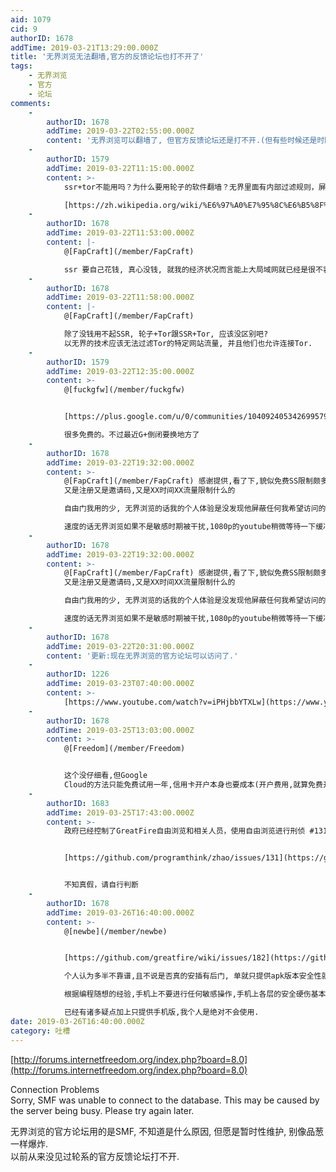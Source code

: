```yaml
---
aid: 1079
cid: 9
authorID: 1678
addTime: 2019-03-21T13:29:00.000Z
title: '无界浏览无法翻墙,官方的反馈论坛也打不开了'
tags:
    - 无界浏览
    - 官方
    - 论坛
comments:
    -
        authorID: 1678
        addTime: 2019-03-22T02:55:00.000Z
        content: '无界浏览可以翻墙了, 但官方反馈论坛还是打不开.(但有些时候还是时断时续,需要重启)'
    -
        authorID: 1579
        addTime: 2019-03-22T11:15:00.000Z
        content: >-
            ssr+tor不能用吗？为什么要用轮子的软件翻墙？无界里面有内部过滤规则，屏蔽了轮子不想让你看的网站。翻出来还要被轮子审查，我也是佛了  

            [https://zh.wikipedia.org/wiki/%E6%97%A0%E7%95%8C%E6%B5%8F%E8%A7%88](https://zh.wikipedia.org/wiki/%E6%97%A0%E7%95%8C%E6%B5%8F%E8%A7%88)
    -
        authorID: 1678
        addTime: 2019-03-22T11:53:00.000Z
        content: |-
            @[FapCraft](/member/FapCraft)

            ssr 要自己花钱, 真心没钱, 就我的经济状况而言能上大局域网就已经是很不容易了.
    -
        authorID: 1678
        addTime: 2019-03-22T11:58:00.000Z
        content: |-
            @[FapCraft](/member/FapCraft)

            除了没钱用不起SSR, 轮子+Tor跟SSR+Tor, 应该没区别吧?  
            以无界的技术应该无法过滤Tor的特定网站流量, 并且他们也允许连接Tor.
    -
        authorID: 1579
        addTime: 2019-03-22T12:35:00.000Z
        content: >-
            @[fuckgfw](/member/fuckgfw)


            [https://plus.google.com/u/0/communities/104092405342699579599](https://plus.google.com/u/0/communities/104092405342699579599)  

            很多免费的。不过最近G+倒闭要换地方了
    -
        authorID: 1678
        addTime: 2019-03-22T19:32:00.000Z
        content: >-
            @[FapCraft](/member/FapCraft) 感谢提供,看了下,貌似免费SS限制颇多,
            又是注册又是邀请码,又是XX时间XX流量限制什么的  

            自由门我用的少, 无界浏览的话我的个人体验是没发现他屏蔽任何我希望访问的墙外网站(包括技术学习类网站和EH之类的色情娱乐).  

            速度的话无界浏览如果不是敏感时期被干扰,1080p的youtube稍微等待一下缓冲也能看.
    -
        authorID: 1678
        addTime: 2019-03-22T19:32:00.000Z
        content: >-
            @[FapCraft](/member/FapCraft) 感谢提供,看了下,貌似免费SS限制颇多,
            又是注册又是邀请码,又是XX时间XX流量限制什么的  

            自由门我用的少, 无界浏览的话我的个人体验是没发现他屏蔽任何我希望访问的墙外网站(包括技术学习类网站和EH之类的色情娱乐).  

            速度的话无界浏览如果不是敏感时期被干扰,1080p的youtube稍微等待一下缓冲也能看.
    -
        authorID: 1678
        addTime: 2019-03-22T20:31:00.000Z
        content: '更新:现在无界浏览的官方论坛可以访问了.'
    -
        authorID: 1226
        addTime: 2019-03-23T07:40:00.000Z
        content: >-
            [https://www.youtube.com/watch?v=iPHjbbYTXLw](https://www.youtube.com/watch?v=iPHjbbYTXLw)
    -
        authorID: 1678
        addTime: 2019-03-25T13:03:00.000Z
        content: >-
            @[Freedom](/member/Freedom)


            这个没仔细看,但Google
            Cloud的方法只能免费试用一年,信用卡开户本身也要成本(开户费用,就算免费开户的也要花费大量时间去积累信用度之类).
    -
        authorID: 1683
        addTime: 2019-03-25T17:43:00.000Z
        content: >-
            政府已经控制了GreatFire自由浏览和相关人员，使用自由浏览进行刑侦 #131


            [https://github.com/programthink/zhao/issues/131](https://github.com/programthink/zhao/issues/131)


            不知真假，请自行判断
    -
        authorID: 1678
        addTime: 2019-03-26T16:40:00.000Z
        content: >-
            @[newbe](/member/newbe)


            [https://github.com/greatfire/wiki/issues/182](https://github.com/greatfire/wiki/issues/182)  

            个人认为多半不靠谱,且不说是否真的安插有后门, 单就只提供apk版本安全性就已经大打折扣.  

            根据编程随想的经验,手机上不要进行任何敏感操作,手机上各层的安全硬伤基本都很难克服.  

            已经有诸多疑点加上只提供手机版,我个人是绝对不会使用.
date: 2019-03-26T16:40:00.000Z
category: 吐槽
---
```


[http://forums.internetfreedom.org/index.php?board=8.0](http://forums.internetfreedom.org/index.php?board=8.0)

Connection Problems  
Sorry, SMF was unable to connect to the database. This may be caused by the server being busy. Please try again later.

无界浏览的官方论坛用的是SMF, 不知道是什么原因, 但愿是暂时性维护, 别像品葱一样爆炸.  
以前从来没见过轮系的官方反馈论坛打不开.
